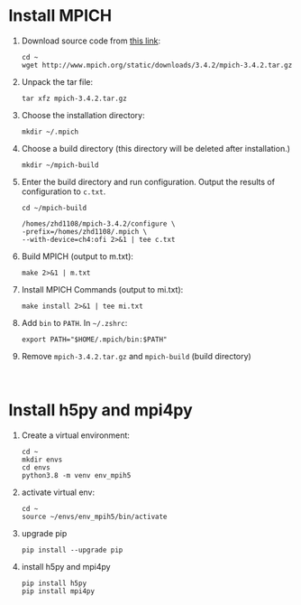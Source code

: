 Install MPICH
===
1. Download source code from [this link](https://www.mpich.org/downloads/): 

    ```shell
    cd ~
    wget http://www.mpich.org/static/downloads/3.4.2/mpich-3.4.2.tar.gz
    ```

2. Unpack the tar file:
    ```shell
    tar xfz mpich-3.4.2.tar.gz
    ```

3. Choose the installation directory:
    ```
    mkdir ~/.mpich
    ```
4. Choose a build directory (this directory will be deleted after installation.)
   ```
   mkdir ~/mpich-build
   ```
5. Enter the build directory and run configuration. Output the results of configuration to `c.txt`.
    ```
    cd ~/mpich-build

    /homes/zhd1108/mpich-3.4.2/configure \
    -prefix=/homes/zhd1108/.mpich \
    --with-device=ch4:ofi 2>&1 | tee c.txt
    ```
6. Build MPICH (output to m.txt):
    ```
    make 2>&1 | m.txt
    ```
7. Install MPICH Commands (output to mi.txt):
   ```
   make install 2>&1 | tee mi.txt 
   ```
8. Add `bin` to `PATH`. In `~/.zshrc`:
    ```
    export PATH="$HOME/.mpich/bin:$PATH"
    ```
9. Remove `mpich-3.4.2.tar.gz` and `mpich-build` (build directory)

<br>

Install h5py and mpi4py
===
1. Create a virtual environment:
    ```
    cd ~
    mkdir envs
    cd envs
    python3.8 -m venv env_mpih5
    ```
2. activate virtual env:
    ```
    cd ~
    source ~/envs/env_mpih5/bin/activate
    ```
3. upgrade pip
   ```
   pip install --upgrade pip
   ```
4. install h5py and mpi4py
   ```
   pip install h5py
   pip install mpi4py
   ```